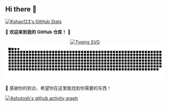 ## Hi there 👋

[![Kshao123's GitHub Stats](https://github-readme-stats.zohan.tech/api?username=Kshao123&show_icons=true&hide=contribs,prs&include_all_commits=true&bg_color=30,fcb590,e46454&title_color=fff&text_color=fff&icon_color=fff)](https://github.com/Kshao123)

🤖 **欢迎来到我的 GitHub 仓库！** 🚀

<!-- dynamic typing effect 动态打字效果 -->
<div align="center">
  <a href="https://github.com/kshao123/">
    <img src="https://readme-typing-svg.demolab.com?font=Fira+Code&pause=1000&width=435&lines=kshao123;&center=true&size=27" alt="Typing SVG" />
  </a>
</div>

<picture>
  <source
    media="(prefers-color-scheme: dark)"
    srcset="https://raw.githubusercontent.com/kshao123/kshao123/output/github-contribution-grid-snake-dark.svg"
  />
  <source
    media="(prefers-color-scheme: light)"
    srcset="https://raw.githubusercontent.com/kshao123/kshao123/output/github-contribution-grid-snake.svg"
  />
  <img
    alt="github contribution grid snake animation"
    src="https://raw.githubusercontent.com/platane/snk/output/github-contribution-grid-snake.svg"
  />
</picture>

🎉 感谢你的到访，希望你在这里能找到你需要的东西！


[![Ashutosh's github activity graph](https://github-readme-activity-graph.vercel.app/graph?username=kshao123)](https://github.com/ashutosh00710/github-readme-activity-graph)
